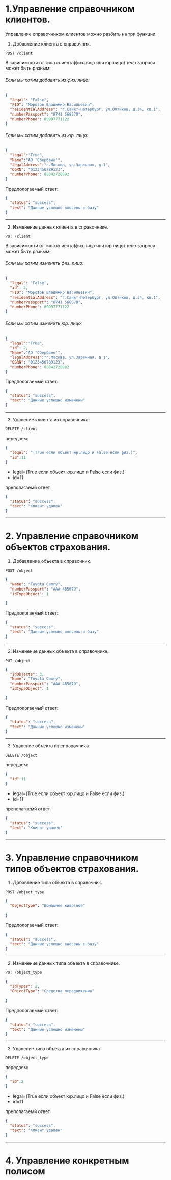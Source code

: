 # 1.Управление справочником клиентов.
Управление справочником клиентов можно разбить на три функции:
1. Добавление клиента в справочник.

```
POST /client
```
В зависимости от типа клиента(физ.лицо или юр лицо) тело запроса может быть разным:
###### Если мы хотим добавить из физ. лицо:
```json
{
  "legal": "False",
  "FIO": "Морозов Владимир Васильевич",
  "residentialAddress": "г.Санкт-Петербург, ул.Оптиков, д.34, кв.1",
  "numberPassport": "8741 568578",
  "numberPhone": 89997771122
}
```
###### Если мы хотим добавить из юр. лицо:
```json
{
  "legal":"True",
  "Name":"АО 'Сбербанк'",
  "legalAddress":"г.Москва, ул.Заречная, д.1",
  "OGRN": "0123456789123",
  "numberPhone": 88342728982
}
```
Предпологаемый ответ:
```json
{
  "status": "success",
  "text": "Данные успешно внесены в базу"
}
```
***
2. Изменение данных клиента в справочнике.
 ```
PUT /client
```
В зависимости от типа клиента(физ.лицо или юр лицо) тело запроса может быть разным:
###### Если мы хотим изменить физ. лицо:
```json
{
  "legal": "False",
  "id": 2,
  "FIO": "Морозов Владимир Васильевич",
  "residentialAddress": "г.Санкт-Петербург, ул.Оптиков, д.34, кв.1",
  "numberPassport": "8741 568578",
  "numberPhone": 89997771122
}
```
###### Если мы хотим изменить юр. лицо:
```json
{
  "legal":"True",
  "id": 2,
  "Name":"АО 'Сбербанк'",
  "legalAddress":"г.Москва, ул.Заречная, д.1",
  "OGRN": "0123456789123",
  "numberPhone": 88342728982
}
```

Предпологаемый ответ:
```json
{
  "status": "success",
  "text": "Данные успешно изменены"
}
```
***
3. Удаление клиента из справочника.

```
DELETE /client
```
передаем:
```json
{
  "legal": "(True если объект юр.лицо и False если физ.)",
  "id":11
}
```

- legal=(True если объект юр.лицо и False если физ.)
- id=11

преполагаемй ответ
```json
{
  "status": "success",
  "text": "Клиент удален"
}
```
***
# 2. Управление справочником объектов страхования.
1. Добавление объекта в справочник.

```
POST /object
```

```json
{
  "Name": "Toyota Camry",
  "numberPassport": "AAA 485679",
  "idTypeObject": 1
  
}
```

Предпологаемый ответ:
```json
{
  "status": "success",
  "text": "Данные успешно внесены в базу"
}
```
***
2. Изменение данных объекта в справочнике.
 ```
PUT /object
```

```json
{
  "idObjects": 3,
  "Name": "Toyota Camry",
  "numberPassport": "AAA 485679",
  "idTypeObject": 1
  
}
```


Предпологаемый ответ:
```json
{
  "status": "success",
  "text": "Данные успешно изменены"
}
```
***
3. Удаление объекта из справочника.

```
DELETE /object
```
передаем:
```json
{
  "id":11
}
```

- legal=(True если объект юр.лицо и False если физ.)
- id=11

преполагаемй ответ
```json
{
  "status": "success",
  "text": "Клиент удален"
}
```
***

# 3. Управление справочником типов объектов страхования.
1. Добавление типа объекта в справочник.

```
POST /object_type
```

```json
{
  "ObjectType": "Домашнее животное"
  
}
```

Предпологаемый ответ:
```json
{
  "status": "success",
  "text": "Данные успешно внесены в базу"
}
```
***
2. Изменение данных типа объекта в справочнике.
 ```
PUT /object_type
```

```json
{
  "idTypes": 2,
  "ObjectType": "Средства передвижения"
  
}
```


Предпологаемый ответ:
```json
{
  "status": "success",
  "text": "Данные успешно изменены"
}
```
***
3. Удаление типа объекта из справочника.

```
DELETE /object_type
```
передаем:
```json
{
  "id":2
}
```

- legal=(True если объект юр.лицо и False если физ.)
- id=11

преполагаемй ответ
```json
{
  "status": "success",
  "text": "Клиент удален"
}
```
***
# 4. Управление конкретным полисом 


